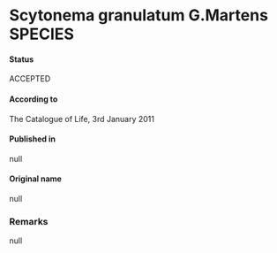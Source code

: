 # Scytonema granulatum G.Martens SPECIES

#### Status
ACCEPTED

#### According to
The Catalogue of Life, 3rd January 2011

#### Published in
null

#### Original name
null

### Remarks
null
